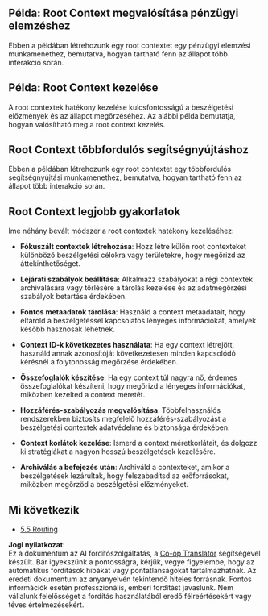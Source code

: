 <!--
CO_OP_TRANSLATOR_METADATA:
{
  "original_hash": "8311f46a35cf608c9780f39b62c9dc3f",
  "translation_date": "2025-06-13T00:53:50+00:00",
  "source_file": "05-AdvancedTopics/mcp-root-contexts/README.md",
  "language_code": "hu"
}
-->
## Példa: Root Context megvalósítása pénzügyi elemzéshez

Ebben a példában létrehozunk egy root contextet egy pénzügyi elemzési munkamenethez, bemutatva, hogyan tartható fenn az állapot több interakció során.

## Példa: Root Context kezelése

A root contextek hatékony kezelése kulcsfontosságú a beszélgetési előzmények és az állapot megőrzéséhez. Az alábbi példa bemutatja, hogyan valósítható meg a root context kezelés.

## Root Context többfordulós segítségnyújtáshoz

Ebben a példában létrehozunk egy root contextet egy többfordulós segítségnyújtási munkamenethez, bemutatva, hogyan tartható fenn az állapot több interakció során.

## Root Context legjobb gyakorlatok

Íme néhány bevált módszer a root contextek hatékony kezeléséhez:

- **Fókuszált contextek létrehozása**: Hozz létre külön root contexteket különböző beszélgetési célokra vagy területekre, hogy megőrizd az áttekinthetőséget.

- **Lejárati szabályok beállítása**: Alkalmazz szabályokat a régi contextek archiválására vagy törlésére a tárolás kezelése és az adatmegőrzési szabályok betartása érdekében.

- **Fontos metaadatok tárolása**: Használd a context metaadatait, hogy eltárold a beszélgetéssel kapcsolatos lényeges információkat, amelyek később hasznosak lehetnek.

- **Context ID-k következetes használata**: Ha egy context létrejött, használd annak azonosítóját következetesen minden kapcsolódó kérésnél a folytonosság megőrzése érdekében.

- **Összefoglalók készítése**: Ha egy context túl nagyra nő, érdemes összefoglalókat készíteni, hogy megőrizd a lényeges információkat, miközben kezelted a context méretét.

- **Hozzáférés-szabályozás megvalósítása**: Többfelhasználós rendszerekben biztosíts megfelelő hozzáférés-szabályozást a beszélgetési contextek adatvédelme és biztonsága érdekében.

- **Context korlátok kezelése**: Ismerd a context méretkorlátait, és dolgozz ki stratégiákat a nagyon hosszú beszélgetések kezelésére.

- **Archiválás a befejezés után**: Archiváld a contexteket, amikor a beszélgetések lezárultak, hogy felszabadítsd az erőforrásokat, miközben megőrzöd a beszélgetési előzményeket.

## Mi következik

- [5.5 Routing](../mcp-routing/README.md)

**Jogi nyilatkozat**:  
Ez a dokumentum az AI fordítószolgáltatás, a [Co-op Translator](https://github.com/Azure/co-op-translator) segítségével készült. Bár igyekszünk a pontosságra, kérjük, vegye figyelembe, hogy az automatikus fordítások hibákat vagy pontatlanságokat tartalmazhatnak. Az eredeti dokumentum az anyanyelvén tekintendő hiteles forrásnak. Fontos információk esetén professzionális, emberi fordítást javaslunk. Nem vállalunk felelősséget a fordítás használatából eredő félreértésekért vagy téves értelmezésekért.